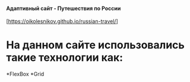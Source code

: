 #### Адаптивный сайт - Путешествия по России
[https://oikolesnikov.github.io/russian-travel/]
# На данном сайте использовались такие технологии как:
*FlexBox
*Grid
